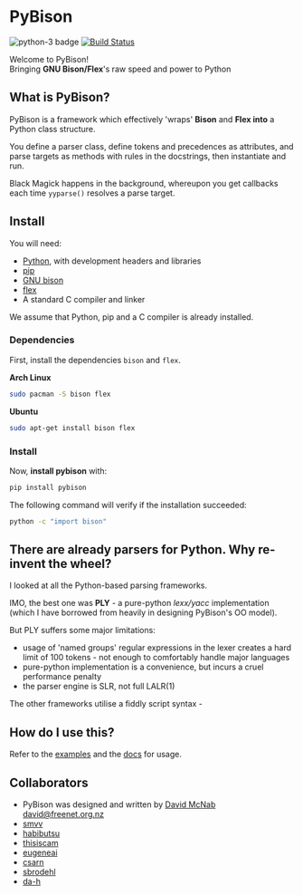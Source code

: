 # PyBison
![python-3 badge](https://img.shields.io/badge/python-3-brightgreen.svg)
[![Build Status](https://travis-ci.org/JGU-VC/pybison.svg?branch=master)](https://travis-ci.org/JGU-VC/pybison)

Welcome to PyBison!  
Bringing **GNU Bison/Flex**'s raw speed and power to Python  


## What is PyBison?
PyBison is a framework which effectively 'wraps' **Bison** and **Flex into** a Python class structure.

You define a parser class, define tokens and precedences as attributes, and parse targets as methods with rules in the docstrings,
then instantiate and run.

Black Magick happens in the background, whereupon you get callbacks each time `yyparse()` resolves a parse target.


## Install

You will need:

  - [Python](https://www.python.org/), with development headers and libraries
  - [pip](https://pypi.org/project/pip/)
  - [GNU bison](https://www.gnu.org/software/bison/)
  - [flex](https://github.com/westes/flex)
  - A standard C compiler and linker

We assume that Python, pip and a C compiler is already installed.

### Dependencies
First, install the dependencies `bison` and `flex`.

**Arch Linux**
```bash
sudo pacman -S bison flex
```
**Ubuntu**
```bash
sudo apt-get install bison flex
```

### Install

Now, **install pybison** with:
```bash
pip install pybison
```

The following command will verify if the installation succeeded:

```bash
python -c "import bison"
```

## There are already parsers for Python. Why re-invent the wheel?

I looked at all the Python-based parsing frameworks.

IMO, the best one was **PLY** - a pure-python *lexx/yacc* implementation
(which I have borrowed from heavily in designing PyBison's OO model).

But PLY suffers some major limitations:

* usage of 'named groups' regular expressions in the lexer creates
  a hard limit of 100 tokens - not enough to comfortably handle major
  languages
* pure-python implementation is a convenience, but incurs a cruel
  performance penalty
* the parser engine is SLR, not full LALR(1)

The other frameworks utilise a fiddly script syntax -

## How do I use this?
Refer to the [examples](examples) and the [docs](doc) for usage.


## Collaborators
- PyBison was designed and written by [David McNab <david@freenet.org.nz>](http://freenet.mcnabhosting.com/python/pybison/)
- [smvv](https://github.com/smvv)
- [habibutsu](https://github.com/habibutsu)
- [thisiscam](https://github.com/thisiscam)
- [eugeneai](https://github.com/eugenai)
- [csarn](https://github.com/csarn)
- [sbrodehl](https://github.com/sbrodehl)
- [da-h](https://github.com/da)
